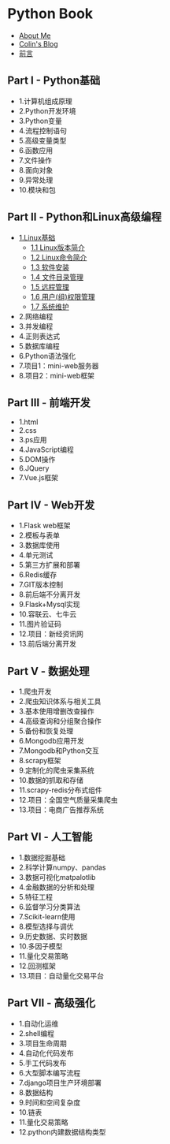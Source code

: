 # Python Book

* [About Me](http://colin-chang.site/about/)
* [Colin's Blog](http://colin-chang.site)
* [前言](README.md)

## Part I - Python基础
* 1.计算机组成原理
* 2.Python开发环境
* 3.Python变量
* 4.流程控制语句
* 5.高级变量类型
* 6.函数应用
* 7.文件操作
* 8.面向对象
* 9.异常处理
* 10.模块和包

## Part Ⅱ - Python和Linux高级编程
* [1.Linux基础](part2/linuxfundamental.md)
    * [1.1 Linux版本简介](part2/versions.md)
    * [1.2 Linux命令简介](part2/directive.md)
    * [1.3 软件安装](part2/installsoftware.md)
    * [1.4 文件目录管理](part2/file.md)
    * [1.5 远程管理](part2/remote.md)
    * [1.6 用户(组)权限管理](part2/permision.md)
    * [1.7 系统维护](part2/system.md)
* 2.网络编程
* 3.并发编程 
* 4.正则表达式
* 5.数据库编程
* 6.Python语法强化
* 7.项目1：mini-web服务器
* 8.项目2：mini-web框架

## Part Ⅲ - 前端开发
* 1.html
* 2.css
* 3.ps应用 
* 4.JavaScript编程
* 5.DOM操作
* 6.JQuery
* 7.Vue.js框架

## Part IV -  Web开发
* 1.Flask web框架
* 2.模板与表单
* 3.数据库使用 
* 4.单元测试
* 5.第三方扩展和部署
* 6.Redis缓存
* 7.GIT版本控制
* 8.前后端不分离开发
* 9.Flask+Mysql实现
* 10.容联云、七牛云
* 11.图片验证码
* 12.项目：新经资讯网
* 13.前后端分离开发

## Part V -  数据处理
* 1.爬虫开发
* 2.爬虫知识体系与相关工具
* 3.基本使用增删改查操作 
* 4.高级查询和分组聚合操作
* 5.备份和恢复处理
* 6.Mongodb应用开发
* 7.Mongodb和Python交互
* 8.scrapy框架
* 9.定制化的爬虫采集系统
* 10.数据的抓取和存储
* 11.scrapy-redis分布式组件
* 12.项目：全国空气质量采集爬虫
* 13.项目：电商广告推荐系统

## Part Ⅵ -  人工智能
* 1.数据挖掘基础
* 2.科学计算numpy、pandas
* 3.数据可视化matpalotlib 
* 4.金融数据的分析和处理
* 5.特征工程
* 6.监督学习分类算法
* 7.Scikit-learn使用
* 8.模型选择与调优
* 9.历史数据、实时数据
* 10.多因子模型
* 11.量化交易策略
* 12.回测框架
* 13.项目：自动量化交易平台

## Part Ⅶ -  高级强化
* 1.自动化运维
* 2.shell编程
* 3.项目生命周期 
* 4.自动化代码发布
* 5.手工代码发布
* 6.大型脚本编写流程
* 7.django项目生产环境部署
* 8.数据结构
* 9.时间和空间复杂度
* 10.链表
* 11.量化交易策略
* 12.python内建数据结构类型